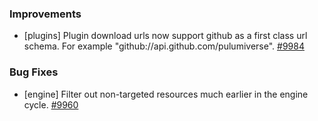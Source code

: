 ### Improvements

- [plugins] Plugin download urls now support github as a first class url schema. For example "github://api.github.com/pulumiverse".
  [#9984](https://github.com/pulumi/pulumi/pull/9984)

### Bug Fixes

- [engine] Filter out non-targeted resources much earlier in the engine cycle.
  [#9960](https://github.com/pulumi/pulumi/pull/9960)
